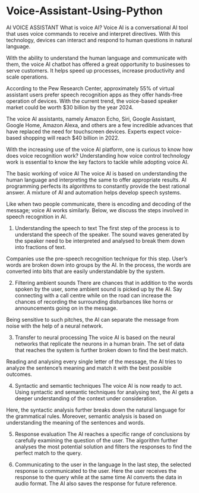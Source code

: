 # Voice-Assistant-Using-Python
AI VOICE ASSISTANT
What is voice AI? 
Voice AI is a conversational AI tool that uses voice commands to receive and interpret directives. With this technology, devices can interact and respond to human questions in natural language.

With the ability to understand the human language and communicate with them, the voice AI chatbot has offered a great opportunity to businesses to serve customers. It helps speed up processes, increase productivity and scale operations. 

According to the Pew Research Center, approximately 55% of virtual assistant users prefer speech recognition apps as they offer hands-free operation of devices. With the current trend, the voice-based speaker market could be worth $30 billion by the year 2024. 

The voice AI assistants, namely Amazon Echo, Siri, Google Assistant, Google Home, Amazon Alexa, and others are a few incredible advances that have replaced the need for touchscreen devices. Experts expect voice-based shopping will reach $40 billion in 2022.

With the increasing use of the voice AI platform, one is curious to know how does voice recognition work? Understanding how voice control technology work is essential to know the key factors to tackle while adopting voice AI.


The basic working of voice AI
The voice AI is based on understanding the human language and interpreting the same to offer appropriate results. AI programming perfects its algorithms to constantly provide the best rational answer. A mixture of AI and automation helps develop speech systems.

Like when two people communicate, there is encoding and decoding of the message; voice AI works similarly. Below, we discuss the steps involved in speech recognition in AI. 
1. Understanding the speech to text
The first step of the process is to understand the speech of the speaker. The sound waves generated by the speaker need to be interpreted and analysed to break them down into fractions of text.

Companies use the pre-speech recognition technique for this step. User’s words are broken down into groups by the AI. In the process, the words are converted into bits that are easily understandable by the system. 



2. Filtering ambient sounds
There are chances that in addition to the words spoken by the user, some ambient sound is picked up by the AI. Say connecting with a call centre while on the road can increase the chances of recording the surrounding disturbances like horns or announcements going on in the message.

Being sensitive to such pitches, the AI can separate the message from noise with the help of a neural network.

3. Transfer to neural processing
The voice AI is based on the neural networks that replicate the neurons in a human brain. The set of data that reaches the system is further broken down to find the best match.

Reading and analysing every single letter of the message, the AI tries to analyze the sentence’s meaning and match it with the best possible outcomes.



4. Syntactic and semantic techniques 
The voice AI is now ready to act. Using syntactic and semantic techniques for analysing text, the AI gets a deeper understanding of the context under consideration.

Here, the syntactic analysis further breaks down the natural language for the grammatical rules. Moreover, semantic analysis is based on understanding the meaning of the sentences and words.

5. Response evaluation
The AI reaches a specific range of conclusions by carefully examining the question of the user. The algorithm further analyses the most potential solution and filters the responses to find the perfect match to the query.

6. Communicating to the user in the language
In the last step, the selected response is communicated to the user. Here the user receives the response to the query while at the same time AI converts the data in audio format. The AI also saves the response for future reference. 
